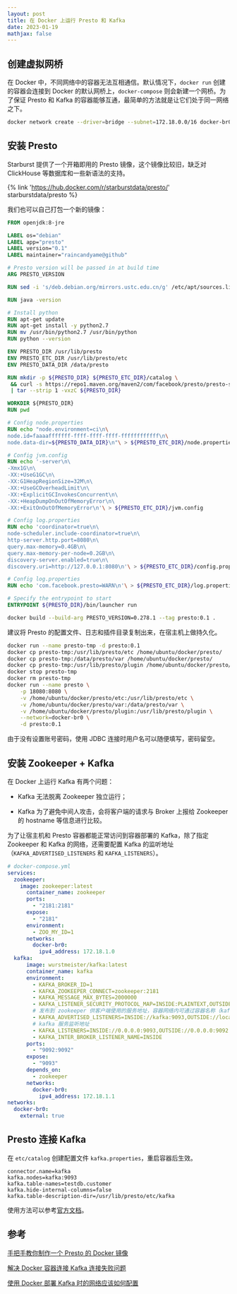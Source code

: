 ```yaml
---
layout: post
title: 在 Docker 上运行 Presto 和 Kafka
date: 2023-01-19
mathjax: false
---
```


## 创建虚拟网桥

在 Docker 中，不同网络中的容器无法互相通信。默认情况下，`docker run` 创建的容器会连接到 Docker 的默认网桥上，`docker-compose` 则会新建一个网桥。为了保证 Presto 和 Kafka 的容器能够互通，最简单的方法就是让它们处于同一网络之下。

```bash
docker network create --driver=bridge --subnet=172.18.0.0/16 docker-br0
```

## 安装 Presto

Starburst 提供了一个开箱即用的 Presto 镜像，这个镜像比较旧，缺乏对 ClickHouse 等数据库和一些新语法的支持。

{% link 'https://hub.docker.com/r/starburstdata/presto/' starburstdata/presto %}

我们也可以自己打包一个新的镜像：

```dockerfile
FROM openjdk:8-jre

LABEL os="debian"
LABEL app="presto"
LABEL version="0.1"
LABEL maintainer="raincandyame@github"

# Presto version will be passed in at build time
ARG PRESTO_VERSION

RUN sed -i 's/deb.debian.org/mirrors.ustc.edu.cn/g' /etc/apt/sources.list

RUN java -version

# Install python
RUN apt-get update
RUN apt-get install -y python2.7
RUN mv /usr/bin/python2.7 /usr/bin/python
RUN python --version

ENV PRESTO_DIR /usr/lib/presto
ENV PRESTO_ETC_DIR /usr/lib/presto/etc
ENV PRESTO_DATA_DIR /data/presto

RUN mkdir -p ${PRESTO_DIR} ${PRESTO_ETC_DIR}/catalog \
 && curl -s https://repo1.maven.org/maven2/com/facebook/presto/presto-server/${PRESTO_VERSION}/presto-server-${PRESTO_VERSION}.tar.gz \
 | tar --strip 1 -vxzC ${PRESTO_DIR}

WORKDIR ${PRESTO_DIR}
RUN pwd

# Config node.properties
RUN echo "node.environment=ci\n\
node.id=faaaafffffff-ffff-ffff-ffff-ffffffffffff\n\
node.data-dir=${PRESTO_DATA_DIR}\n"\ > ${PRESTO_ETC_DIR}/node.properties

# Config jvm.config
RUN echo '-server\n\
-Xmx1G\n\
-XX:+UseG1GC\n\
-XX:G1HeapRegionSize=32M\n\
-XX:+UseGCOverheadLimit\n\
-XX:+ExplicitGCInvokesConcurrent\n\
-XX:+HeapDumpOnOutOfMemoryError\n\
-XX:+ExitOnOutOfMemoryError\n'\ > ${PRESTO_ETC_DIR}/jvm.config

# Config log.properties
RUN echo 'coordinator=true\n\
node-scheduler.include-coordinator=true\n\
http-server.http.port=8080\n\
query.max-memory=0.4GB\n\
query.max-memory-per-node=0.2GB\n\
discovery-server.enabled=true\n\
discovery.uri=http://127.0.0.1:8080\n'\ > ${PRESTO_ETC_DIR}/config.properties

# Config log.properties
RUN echo 'com.facebook.presto=WARN\n'\ > ${PRESTO_ETC_DIR}/log.properties

# Specify the entrypoint to start
ENTRYPOINT ${PRESTO_DIR}/bin/launcher run
```

```bash
docker build --build-arg PRESTO_VERSION=0.278.1 --tag presto:0.1 .
```

建议将 Presto 的配置文件、日志和插件目录复制出来，在宿主机上做持久化。

```bash
docker run --name presto-tmp -d presto:0.1
docker cp presto-tmp:/usr/lib/presto/etc /home/ubuntu/docker/presto/
docker cp presto-tmp:/data/presto/var /home/ubuntu/docker/presto/
docker cp presto-tmp:/usr/lib/presto/plugin /home/ubuntu/docker/presto/
docker stop presto-tmp
docker rm presto-tmp
docker run --name presto \
	-p 18080:8080 \
	-v /home/ubuntu/docker/presto/etc:/usr/lib/presto/etc \
	-v /home/ubuntu/docker/presto/var:/data/presto/var \
	-v /home/ubuntu/docker/presto/plugin:/usr/lib/presto/plugin \
	--network=docker-br0 \
	-d presto:0.1
```

由于没有设置账号密码，使用 JDBC 连接时用户名可以随便填写，密码留空。

## 安装 Zookeeper + Kafka

在 Docker 上运行 Kafka 有两个问题：

* Kafka 无法脱离 Zookeeper 独立运行；

* Kafka 为了避免中间人攻击，会将客户端的请求与 Broker 上报给 Zookeeper 的 hostname 等信息进行比较。

为了让宿主机和 Presto 容器都能正常访问到容器部署的 Kafka，除了指定 Zookeeper 和 Kafka 的网络，还需要配置 Kafka 的监听地址（`KAFKA_ADVERTISED_LISTENERS` 和 `KAFKA_LISTENERS`）。


```yaml
# docker-compose.yml
services:
  zookeeper:
    image: zookeeper:latest
      container_name: zookeeper
      ports:
        - "2181:2181"
      expose:
    	- "2181"
      environment:
        - ZOO_MY_ID=1
      networks:
        docker-br0:
          ipv4_address: 172.18.1.0
  kafka:
      image: wurstmeister/kafka:latest
      container_name: kafka
      environment:
        - KAFKA_BROKER_ID=1
        - KAFKA_ZOOKEEPER_CONNECT=zookeeper:2181
        - KAFKA_MESSAGE_MAX_BYTES=2000000
        - KAFKA_LISTENER_SECURITY_PROTOCOL_MAP=INSIDE:PLAINTEXT,OUTSIDE:PLAINTEXT
		# 发布到 zookeeper 供客户端使用的服务地址，容器网络内可通过容器名称（kafka）访问
        - KAFKA_ADVERTISED_LISTENERS=INSIDE://kafka:9093,OUTSIDE://localhost:9092
		# kafka 服务监听地址
        - KAFKA_LISTENERS=INSIDE://0.0.0.0:9093,OUTSIDE://0.0.0.0:9092
        - KAFKA_INTER_BROKER_LISTENER_NAME=INSIDE
      ports:
        - "9092:9092"
      expose:
        - "9093"
      depends_on:
        - zookeeper
      networks:
        docker-br0:
          ipv4_address: 172.18.1.1
networks:
  docker-br0:
    external: true
```

## Presto 连接 Kafka

在 `etc/catalog` 创建配置文件 `kafka.properties`，重启容器后生效。

```text
connector.name=kafka
kafka.nodes=kafka:9093
kafka.table-names=testdb.customer
kafka.hide-internal-columns=false
kafka.table-description-dir=/usr/lib/presto/etc/kafka
```

使用方法可以参考[官方文档](https://prestodb.io/docs/current/connector/kafka-tutorial.html)。

## 参考

[手把手教你制作一个 Presto 的 Docker 镜像](https://www.jianshu.com/p/bb5181008cd7)

[解决 Docker 容器连接 Kafka 连接失败问题](https://www.cnblogs.com/hellxz/p/why_cnnect_to_kafka_always_failure.html)

[使用 Docker 部署 Kafka 时的网络应该如何配置](https://www.jianshu.com/p/52a505354bbc)

